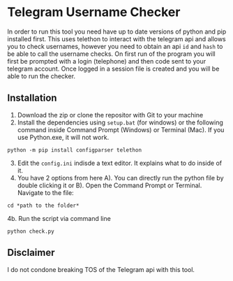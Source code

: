 # Telegram Username Checker

In order to run this tool you need have up to date versions of python and pip installed first. This uses telethon to interact with the telegram api and allows you to check usernames, however you need to obtain an api `id` and `hash` to be able to call the username checks. On first run of the program you will first be prompted with a login (telephone) and then code sent to your telegram account. Once logged in a session file is created and you will be able to run the checker.

## Installation

1. Download the zip or clone the repositor with Git to your machine
2. Install the dependencies using `setup.bat` (for windows) or the following command inside Command Prompt (Windows) or Terminal (Mac). If you use Python.exe, it will not work.

```
python -m pip install configparser telethon
```

3. Edit the `config.ini` indisde a text editor. It explains what to do inside of it.
4. You have 2 options from here
 A). You can directly run the python file by double clicking it or
 B). Open the Command Prompt or Terminal. Navigate to the file:

```
cd *path to the folder*
```

4b. Run the script via command line 

```
python check.py
```

## Disclaimer
I do not condone breaking TOS of the Telegram api with this tool.
